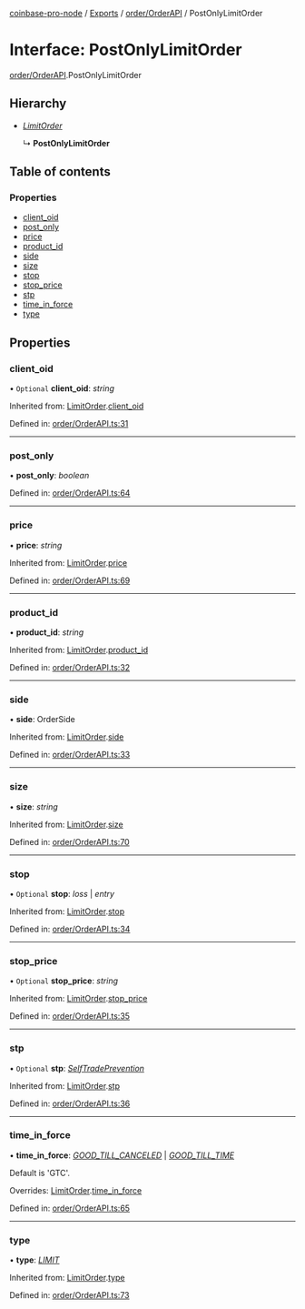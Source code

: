 [coinbase-pro-node](../README.md) / [Exports](../modules.md) / [order/OrderAPI](../modules/order_orderapi.md) / PostOnlyLimitOrder

# Interface: PostOnlyLimitOrder

[order/OrderAPI](../modules/order_orderapi.md).PostOnlyLimitOrder

## Hierarchy

* [*LimitOrder*](order_orderapi.limitorder.md)

  ↳ **PostOnlyLimitOrder**

## Table of contents

### Properties

- [client\_oid](order_orderapi.postonlylimitorder.md#client_oid)
- [post\_only](order_orderapi.postonlylimitorder.md#post_only)
- [price](order_orderapi.postonlylimitorder.md#price)
- [product\_id](order_orderapi.postonlylimitorder.md#product_id)
- [side](order_orderapi.postonlylimitorder.md#side)
- [size](order_orderapi.postonlylimitorder.md#size)
- [stop](order_orderapi.postonlylimitorder.md#stop)
- [stop\_price](order_orderapi.postonlylimitorder.md#stop_price)
- [stp](order_orderapi.postonlylimitorder.md#stp)
- [time\_in\_force](order_orderapi.postonlylimitorder.md#time_in_force)
- [type](order_orderapi.postonlylimitorder.md#type)

## Properties

### client\_oid

• `Optional` **client\_oid**: *string*

Inherited from: [LimitOrder](order_orderapi.limitorder.md).[client_oid](order_orderapi.limitorder.md#client_oid)

Defined in: [order/OrderAPI.ts:31](https://github.com/bennycode/coinbase-pro-node/blob/c3d8f7c/src/order/OrderAPI.ts#L31)

___

### post\_only

• **post\_only**: *boolean*

Defined in: [order/OrderAPI.ts:64](https://github.com/bennycode/coinbase-pro-node/blob/c3d8f7c/src/order/OrderAPI.ts#L64)

___

### price

• **price**: *string*

Inherited from: [LimitOrder](order_orderapi.limitorder.md).[price](order_orderapi.limitorder.md#price)

Defined in: [order/OrderAPI.ts:69](https://github.com/bennycode/coinbase-pro-node/blob/c3d8f7c/src/order/OrderAPI.ts#L69)

___

### product\_id

• **product\_id**: *string*

Inherited from: [LimitOrder](order_orderapi.limitorder.md).[product_id](order_orderapi.limitorder.md#product_id)

Defined in: [order/OrderAPI.ts:32](https://github.com/bennycode/coinbase-pro-node/blob/c3d8f7c/src/order/OrderAPI.ts#L32)

___

### side

• **side**: OrderSide

Inherited from: [LimitOrder](order_orderapi.limitorder.md).[side](order_orderapi.limitorder.md#side)

Defined in: [order/OrderAPI.ts:33](https://github.com/bennycode/coinbase-pro-node/blob/c3d8f7c/src/order/OrderAPI.ts#L33)

___

### size

• **size**: *string*

Inherited from: [LimitOrder](order_orderapi.limitorder.md).[size](order_orderapi.limitorder.md#size)

Defined in: [order/OrderAPI.ts:70](https://github.com/bennycode/coinbase-pro-node/blob/c3d8f7c/src/order/OrderAPI.ts#L70)

___

### stop

• `Optional` **stop**: *loss* \| *entry*

Inherited from: [LimitOrder](order_orderapi.limitorder.md).[stop](order_orderapi.limitorder.md#stop)

Defined in: [order/OrderAPI.ts:34](https://github.com/bennycode/coinbase-pro-node/blob/c3d8f7c/src/order/OrderAPI.ts#L34)

___

### stop\_price

• `Optional` **stop\_price**: *string*

Inherited from: [LimitOrder](order_orderapi.limitorder.md).[stop_price](order_orderapi.limitorder.md#stop_price)

Defined in: [order/OrderAPI.ts:35](https://github.com/bennycode/coinbase-pro-node/blob/c3d8f7c/src/order/OrderAPI.ts#L35)

___

### stp

• `Optional` **stp**: [*SelfTradePrevention*](../enums/order_orderapi.selftradeprevention.md)

Inherited from: [LimitOrder](order_orderapi.limitorder.md).[stp](order_orderapi.limitorder.md#stp)

Defined in: [order/OrderAPI.ts:36](https://github.com/bennycode/coinbase-pro-node/blob/c3d8f7c/src/order/OrderAPI.ts#L36)

___

### time\_in\_force

• **time\_in\_force**: [*GOOD\_TILL\_CANCELED*](../enums/order_orderapi.timeinforce.md#good_till_canceled) \| [*GOOD\_TILL\_TIME*](../enums/order_orderapi.timeinforce.md#good_till_time)

Default is 'GTC'.

Overrides: [LimitOrder](order_orderapi.limitorder.md).[time_in_force](order_orderapi.limitorder.md#time_in_force)

Defined in: [order/OrderAPI.ts:65](https://github.com/bennycode/coinbase-pro-node/blob/c3d8f7c/src/order/OrderAPI.ts#L65)

___

### type

• **type**: [*LIMIT*](../enums/order_orderapi.ordertype.md#limit)

Inherited from: [LimitOrder](order_orderapi.limitorder.md).[type](order_orderapi.limitorder.md#type)

Defined in: [order/OrderAPI.ts:73](https://github.com/bennycode/coinbase-pro-node/blob/c3d8f7c/src/order/OrderAPI.ts#L73)

